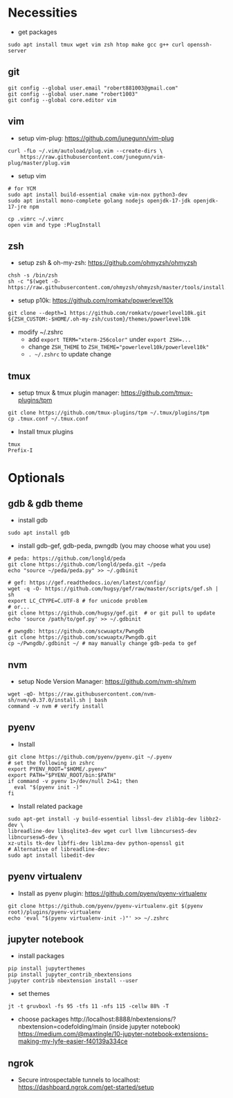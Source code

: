 # Necessities

* get packages
```
sudo apt install tmux wget vim zsh htop make gcc g++ curl openssh-server
```

## git

```
git config --global user.email "robert881003@gmail.com"
git config --global user.name "robert1003"
git config --global core.editor vim
```

## vim

* setup vim-plug: https://github.com/junegunn/vim-plug
```
curl -fLo ~/.vim/autoload/plug.vim --create-dirs \
    https://raw.githubusercontent.com/junegunn/vim-plug/master/plug.vim
```

* setup vim
```
# for YCM
sudo apt install build-essential cmake vim-nox python3-dev
sudo apt install mono-complete golang nodejs openjdk-17-jdk openjdk-17-jre npm

cp .vimrc ~/.vimrc
open vim and type :PlugInstall
```

## zsh

* setup zsh & oh-my-zsh: https://github.com/ohmyzsh/ohmyzsh
```
chsh -s /bin/zsh
sh -c "$(wget -O- https://raw.githubusercontent.com/ohmyzsh/ohmyzsh/master/tools/install.sh)"
```

* setup p10k: https://github.com/romkatv/powerlevel10k
```
git clone --depth=1 https://github.com/romkatv/powerlevel10k.git ${ZSH_CUSTOM:-$HOME/.oh-my-zsh/custom}/themes/powerlevel10k
```

* modify ~/.zshrc
  * add `export TERM="xterm-256color"` under `export ZSH=...`
  * change `ZSH_THEME` to `ZSH_THEME="powerlevel10k/powerlevel10k"`
  * `. ~/.zshrc` to update change

## tmux

* setup tmux & tmux plugin manager: https://github.com/tmux-plugins/tpm
```
git clone https://github.com/tmux-plugins/tpm ~/.tmux/plugins/tpm
cp .tmux.conf ~/.tmux.conf
```

* Install tmux plugins
```
tmux
Prefix-I
```

# Optionals

## gdb & gdb theme

* install gdb
```
sudo apt install gdb
```

* install gdb-gef, gdb-peda, pwngdb (you may choose what you use)
```
# peda: https://github.com/longld/peda
git clone https://github.com/longld/peda.git ~/peda
echo "source ~/peda/peda.py" >> ~/.gdbinit

# gef: https://gef.readthedocs.io/en/latest/config/
wget -q -O- https://github.com/hugsy/gef/raw/master/scripts/gef.sh | sh
export LC_CTYPE=C.UTF-8 # for unicode problem
# or...
git clone https://github.com/hugsy/gef.git  # or git pull to update
echo 'source /path/to/gef.py' >> ~/.gdbinit

# pwngdb: https://github.com/scwuaptx/Pwngdb
git clone https://github.com/scwuaptx/Pwngdb.git
cp ~/Pwngdb/.gdbinit ~/ # may manually change gdb-peda to gef
```

## nvm

* setup Node Version Manager: https://github.com/nvm-sh/nvm
```
wget -qO- https://raw.githubusercontent.com/nvm-sh/nvm/v0.37.0/install.sh | bash
command -v nvm # verify install
```

## pyenv

* Install
```
git clone https://github.com/pyenv/pyenv.git ~/.pyenv
# set the following in zshrc
export PYENV_ROOT="$HOME/.pyenv"
export PATH="$PYENV_ROOT/bin:$PATH"
if command -v pyenv 1>/dev/null 2>&1; then
  eval "$(pyenv init -)"
fi
```

* Install related package
```
sudo apt-get install -y build-essential libssl-dev zlib1g-dev libbz2-dev \
libreadline-dev libsqlite3-dev wget curl llvm libncurses5-dev libncursesw5-dev \
xz-utils tk-dev libffi-dev liblzma-dev python-openssl git
# Alternative of libreadline-dev:
sudo apt install libedit-dev
```

## pyenv virtualenv

* Install as pyenv plugin: https://github.com/pyenv/pyenv-virtualenv
```
git clone https://github.com/pyenv/pyenv-virtualenv.git $(pyenv root)/plugins/pyenv-virtualenv
echo 'eval "$(pyenv virtualenv-init -)"' >> ~/.zshrc
```

## jupyter notebook

* install packages
```
pip install jupyterthemes
pip install jupyter_contrib_nbextensions
jupyter contrib nbextension install --user
```

* set themes
```
jt -t gruvboxl -fs 95 -tfs 11 -nfs 115 -cellw 88% -T
```

* choose packages
http://localhost:8888/nbextensions/?nbextension=codefolding/main (inside jupyter notebook)
https://medium.com/@maxtingle/10-jupyter-notebook-extensions-making-my-lyfe-easier-f40139a334ce

## ngrok

* Secure introspectable tunnels to localhost: https://dashboard.ngrok.com/get-started/setup
